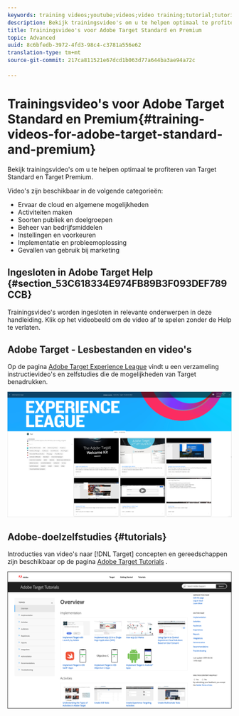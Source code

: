 ```yaml
---
keywords: training videos;youtube;videos;video training;tutorial;tutorials;video
description: Bekijk trainingsvideo's om u te helpen optimaal te profiteren van Target Standard en Target Premium.
title: Trainingsvideo's voor Adobe Target Standard en Premium
topic: Advanced
uuid: 8c6bfedb-3972-4fd3-98c4-c3781a556e62
translation-type: tm+mt
source-git-commit: 217ca811521e67dcd1b063d77a644ba3ae94a72c

---
```



# Trainingsvideo&#39;s voor Adobe Target Standard en Premium{#training-videos-for-adobe-target-standard-and-premium}

Bekijk trainingsvideo&#39;s om u te helpen optimaal te profiteren van Target Standard en Target Premium.

Video&#39;s zijn beschikbaar in de volgende categorieën:

* Ervaar de cloud en algemene mogelijkheden
* Activiteiten maken
* Soorten publiek en doelgroepen
* Beheer van bedrijfsmiddelen
* Instellingen en voorkeuren
* Implementatie en probleemoplossing
* Gevallen van gebruik bij marketing

## Ingesloten in Adobe Target Help {#section_53C618334E974FB89B3F093DEF789CCB}

Trainingsvideo&#39;s worden ingesloten in relevante onderwerpen in deze handleiding. Klik op het videobeeld om de video af te spelen zonder de Help te verlaten.

## Adobe Target - Lesbestanden en video&#39;s

Op de pagina [Adobe Target Experience League](https://guided.adobe.com/#recommended/solutions/target) vindt u een verzameling instructievideo&#39;s en zelfstudies die de mogelijkheden van Target benadrukken.

![Video&#39;s van Experience League](/help/c-intro/assets/experience-league.png)

## Adobe-doelzelfstudies {#tutorials}

Introducties van video&#39;s naar [!DNL Target] concepten en gereedschappen zijn beschikbaar op de pagina [Adobe Target Tutorials](https://docs.adobe.com/content/help/en/target-learn/tutorials/overview.html) .

![Adobe-doelzelfstudies](/help/c-intro/assets/adobe-target-tutorials-new.png)